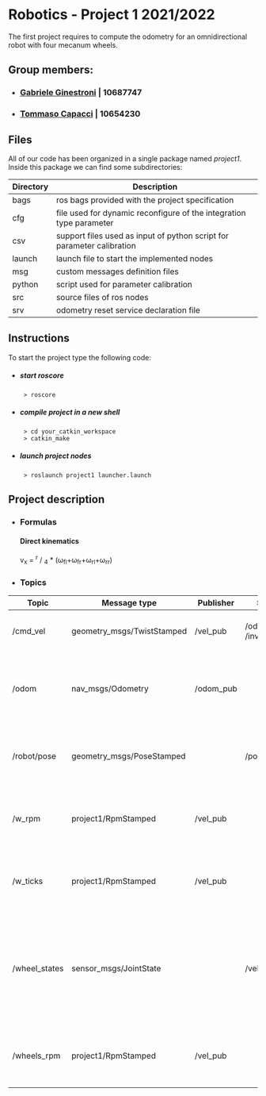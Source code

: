 # Robotics - Project 1 2021/2022 

The first project requires to compute the odometry for an omnidirectional robot with four mecanum wheels.
<br />

## Group members:
- ###  [Gabriele Ginestroni](https://github.com/gabrieleginestroni) | 10687747
- ###  [Tommaso Capacci](https://github.com/TommasoCapacci) | 10654230

## Files
All of our code has been organized in a single package named _project1_. Inside this package we can find some subdirectories:

Directory | Description
--------|------------
bags | ros bags provided with the project specification
cfg | file used for dynamic reconfigure of the integration type parameter
csv | support files used as input of python script for parameter calibration
launch | launch file to start the implemented nodes
msg | custom messages definition files
python | script used for parameter calibration
src | source files of ros nodes
srv | odometry reset service declaration file


## Instructions
To start the project type the following code:

- ##### start roscore 
  ```shell
   > roscore
    ```


- ##### compile project in a new shell
  ```shell
   > cd your_catkin_workspace
   > catkin_make
  ```

- ##### launch project nodes
  ```shell
   > roslaunch project1 launcher.launch
  ```
  
## Project description
- ### Formulas
  #### Direct kinematics
  v<sub>x</sub> =  <sup>r</sup> / <sub>4</sub> * (&omega;<sub>fl</sub>+&omega;<sub>fr</sub>+&omega;<sub>rl</sub>+&omega;<sub>rr</sub>)

- ### Topics
Topic   | Message type | Publisher | Subscribers | Description
--------|------------|------|---------|---------
/cmd_vel | geometry_msgs/TwistStamped | /vel_pub | /odom_pub, /inverter | base_link linear and angular velocities
/odom | nav_msgs/Odometry | /odom_pub | | global position computed by integrating base_link velocities
/robot/pose | geometry_msgs/PoseStamped | | /pose_broadcaster | ground truth pose measured with Optitrack system
/w_rpm | project1/RpmStamped | /vel_pub | | wheels angular speed computed from RPM [rad/s]
/w_ticks | project1/RpmStamped | /vel_pub | | wheels angular speed computed from TICKS [rad/s]
/wheel_states | sensor_msgs/JointState | | /vel_pub | motor angular speed [rad/min] and current motor encoder position fo each wheel's motor
/wheels_rpm | project1/RpmStamped | /vel_pub | | wheels angular speed computed by inverse kinematics

